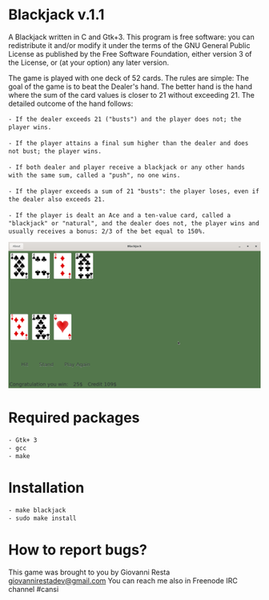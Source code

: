 # Blackjack v.1.1

A Blackjack written in C and Gtk+3. This program is free software: you can redistribute it and/or modify it under the terms of the GNU General Public License as published by the Free Software Foundation, either version 3 of the License, or (at your option) any later version.

The game is played with one deck of 52 cards. The rules are simple: The goal of the game is to beat the Dealer's hand. The better hand is the hand where the sum of the card values is closer to 21 without exceeding 21. The detailed outcome of the hand follows:  

    - If the dealer exceeds 21 ("busts") and the player does not; the player wins.
    
    - If the player attains a final sum higher than the dealer and does not bust; the player wins.
    
    - If both dealer and player receive a blackjack or any other hands with the same sum, called a "push", no one wins.
    
    - If the player exceeds a sum of 21 "busts": the player loses, even if the dealer also exceeds 21.
    
    - If the player is dealt an Ace and a ten-value card, called a "blackjack" or "natural", and the dealer does not, the player wins and usually receives a bonus: 2/3 of the bet equal to 150%.
    
![Screenshot](https://github.com/gioretikto/blackjack/blob/master/blackjack.png)

# Required packages

	- Gtk+ 3
	- gcc
	- make

# Installation

	- make blackjack
	- sudo make install

# How to report bugs?

This game was brought to you by Giovanni Resta giovannirestadev@gmail.com
You can reach me also in Freenode IRC channel #cansi
